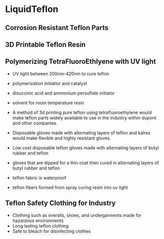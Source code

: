 # LiquidTeflon
## Corrosion Resistant Teflon Parts
## 3D Printable Teflon Resin
## Polymerizing TetraFluoroEthlyene with UV light

- UV light between 200nm-420nm to cure teflon

- polymerization initiatior and catalyst

- disuccinic acid and ammonium persulfate initiator

- solvent for room temperature resin

- A method of 3d printing pure teflon using tetrafluoroethylene would make teflon parts widely available to use in the industry within dupont and other companies.

- Disposable gloves made with alternating layers of teflon and kalrez would make flexible and highly resistant gloves.

- Low cost disposable teflon gloves made with alternating layers of butyl rubber and teflon

- gloves that are dipped for a thin coat then cured in alternating layers of butyl rubber and teflon 

- teflon fabric is waterproof

- teflon fibers formed from spray curing resin into uv light

## Teflon Safety Clothing for Industry
- Clothing such as overalls, shoes, and undergarments made for hazardous environments
- Long lasting teflon clothing
- Safe to bleach for disinfecting clothes
